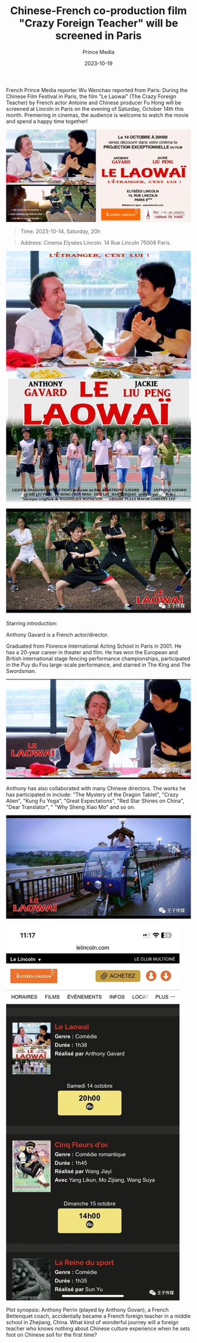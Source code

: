 ﻿---
layout: post
read_time: true
show_date: true
title: "Chinese-French co-production film \"Crazy Foreign Teacher\" will be screened in Paris"
date: 2023-10-19
img: posts/20231019/p1.jpg
tags: [Film]
category: Film
author: Prince Media
description: "Chinese-French co-production film \"Crazy Foreign Teacher\" will be screened in Paris"
---

French Prince Media reporter Wu Wenchao reported from Paris: During the Chinese Film Festival in Paris, the film "Le Laowai" (The Crazy Foreign Teacher) by French actor Antoine and Chinese producer Fu Hong will be screened at Lincoln in Paris on the evening of Saturday, October 14th this month. Premiering in cinemas, the audience is welcome to watch the movie and spend a happy time together!

![Poster](./assets/img/posts/20231019/p1.jpg)

> Time: 2023-10-14, Saturday, 20h

> Address: Cinema Elysées Lincoln. 14 Rue Lincoln 75008 Paris.

![Poster](./assets/img/posts/20231019/p2.jpg)

![Poster](./assets/img/posts/20231019/p4.jpg)

Starring introduction:

Anthony Gavard is a French actor/director.

Graduated from Florence International Acting School in Paris in 2001. He has a 20-year career in theater and film. He has won the European and British international stage fencing performance championships, participated in the Puy du Fou large-scale performance, and starred in The King and The Swordsman.

![Poster](./assets/img/posts/20231019/p5.jpg)

Anthony has also collaborated with many Chinese directors. The works he has participated in include: "The Mystery of the Dragon Tablet", "Crazy Alien", "Kung Fu Yoga", "Great Expectations", "Red Star Shines on China", "Dear Translator", " "Why Sheng Xiao Mo" and so on.

![Poster](./assets/img/posts/20231019/p6.jpg)

![Poster](./assets/img/posts/20231019/p7.jpg)

Plot synopsis: Anthony Perrin (played by Anthony Govan), a French Bettenquet coach, accidentally became a French foreign teacher in a middle school in Zhejiang, China. What kind of wonderful journey will a foreign teacher who knows nothing about Chinese culture experience when he sets foot on Chinese soil for the first time?

